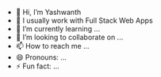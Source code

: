 - 👋 Hi, I’m Yashwanth
- 👀 I usually work with Full Stack Web Apps
- 🌱 I’m currently learning ...
- 💞️ I’m looking to collaborate on ...
- 📫 How to reach me ...
- 😄 Pronouns: ...
- ⚡ Fun fact: ...

<!---
yashwanthcoderoom/yashwanthcoderoom is a ✨ special ✨ repository because its `README.md` (this file) appears on your GitHub profile.
You can click the Preview link to take a look at your changes.
--->
